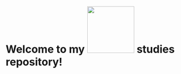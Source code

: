 # Welcome to my      <img src="https://upload.wikimedia.org/wikipedia/commons/thumb/e/e1/Logo_Nextflow_%28new%29.png/800px-Logo_Nextflow_%28new%29.png" width="125">     studies repository!
